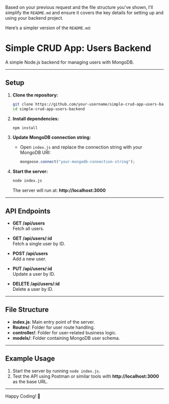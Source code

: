 Based on your previous request and the file structure you've shown, I'll simplify the `README.md` and ensure it covers the key details for setting up and using your backend project.

Here’s a simpler version of the `README.md`:

# Simple CRUD App: Users Backend

A simple Node.js backend for managing users with MongoDB.

---

## Setup

1. **Clone the repository:**
   ```bash
   git clone https://github.com/your-username/simple-crud-app-users-backend.git
   cd simple-crud-app-users-backend
   ```

2. **Install dependencies:**
   ```bash
   npm install
   ```

3. **Update MongoDB connection string:**
   - Open `index.js` and replace the connection string with your MongoDB URI:
     ```js
     mongoose.connect("your-mongodb-connection-string");
     ```

4. **Start the server:**
   ```bash
   node index.js
   ```
   The server will run at: **http://localhost:3000**

---

## API Endpoints

- **GET /api/users**  
  Fetch all users.

- **GET /api/users/:id**  
  Fetch a single user by ID.

- **POST /api/users**  
  Add a new user.

- **PUT /api/users/:id**  
  Update a user by ID.

- **DELETE /api/users/:id**  
  Delete a user by ID.

---

## File Structure

- **index.js**: Main entry point of the server.
- **Routes/**: Folder for user route handling.
- **controller/**: Folder for user-related business logic.
- **models/**: Folder containing MongoDB user schema.

---

## Example Usage

1. Start the server by running `node index.js`.
2. Test the API using Postman or similar tools with **http://localhost:3000** as the base URL.

---

Happy Coding! 🎉
